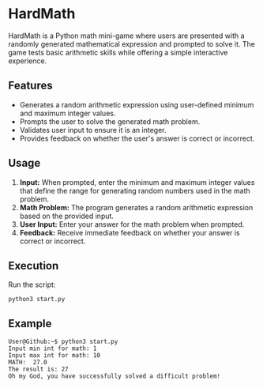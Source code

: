 # HardMath
HardMath is a Python math mini-game where users are presented with a randomly generated mathematical expression and prompted to solve it. The game tests basic arithmetic skills while offering a simple interactive experience.
## Features
- Generates a random arithmetic expression using user-defined minimum and maximum integer values.
- Prompts the user to solve the generated math problem.
- Validates user input to ensure it is an integer.
- Provides feedback on whether the user's answer is correct or incorrect.
## Usage
1. **Input:** When prompted, enter the minimum and maximum integer values that define the range for generating random numbers used in the math problem.
2. **Math Problem:** The program generates a random arithmetic expression based on the provided input.
3. **User Input:** Enter your answer for the math problem when prompted.
4. **Feedback:** Receive immediate feedback on whether your answer is correct or incorrect.
## Execution
Run the script:
```console
python3 start.py
```
## Example
```console
User@Github:~$ python3 start.py
Input min int for math: 1       
Input max int for math: 10
MATH:  27.0
The result is: 27
Oh my God, you have successfully solved a difficult problem!
```